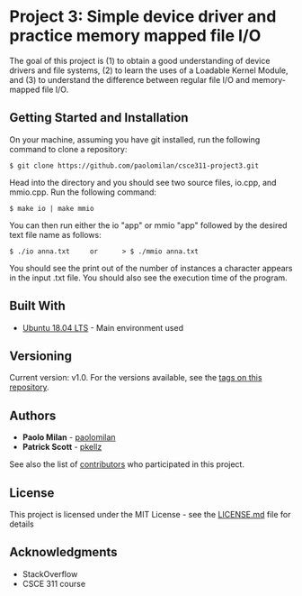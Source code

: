 # Project 3: Simple device driver and practice memory mapped file I/O

The goal of this project is (1) to obtain a good understanding of device drivers and file systems, (2) to learn the uses of a Loadable Kernel Module, and (3) to understand the difference between regular file I/O and memory-mapped file I/O.

## Getting Started and Installation

On your machine, assuming you have git installed, run the following command to
clone a repository:

    $ git clone https://github.com/paolomilan/csce311-project3.git
Head into the directory and you should see two source files, io.cpp, and mmio.cpp.
Run the following command:

    $ make io | make mmio
You can then run either the io "app" or mmio "app" followed by the desired text file
name as follows: 

    $ ./io anna.txt     or      > $ ./mmio anna.txt
    
You should see the print out of the number of instances a character appears in the
input .txt file. You should also see the execution time of the program.

## Built With

* [Ubuntu 18.04 LTS](https://www.ubuntu.com/download/desktop) - Main environment used

## Versioning

Current version: v1.0.
For the versions available, see the [tags on this repository](https://github.com/csce311-project1/tags). 

## Authors

* **Paolo Milan** - [paolomilan](https://github.com/paolomilan)
* **Patrick Scott**  - [pkellz](https://github.com/pkellz)


See also the list of [contributors](https://github.com/pkellz/csce311-project1/graphs/contributors) who participated in this project.

## License

This project is licensed under the MIT License - see the [LICENSE.md](https://github.com/paolomilan/csce311-project3/blob/master/LICENSE) file for details

## Acknowledgments

* StackOverflow
* CSCE 311 course

